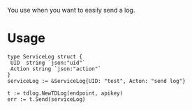 You use when you want to easily send a log.

# Usage

```
type ServiceLog struct {
 UID  string `json:"uid"`
 Action string `json:"action"`
}
serviceLog := &ServiceLog{UID: "test", Acton: "send log"}

t := tdlog.NewTDLog(endpoint, apikey)
err := t.Send(serviceLog)
```
